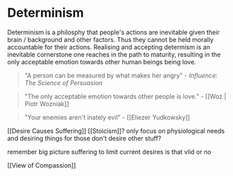 # Determinism

Determinism is a philosphy that people's actions are inevitable given their brain / background and other factors. Thus they cannot be held morally accountable for their actions. Realising and accepting  determism is an inevitable cornerstone one reaches in the path to maturity, resulting in the only acceptable emotion towards other human beings being love.

> "A person can be measured by what makes her angry" - *Influence: The Science of Persuasion*

> "The only acceptable emotion towards other people is love." - [[Woz | Piotr Wozniak]]

> "Your enemies aren't inately evil" - [[Eliezer Yudkowsky]] 

[[Desire Causes Suffering]]
[[Stoicism]]?
only focus on physiological needs and desiring things for those
don't desire other stuff?


remember big picture suffering to limit current desires
is that vlid or no

[[View of Compassion]]